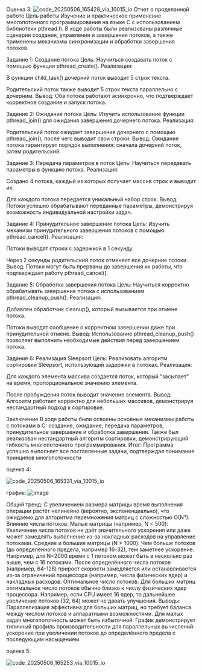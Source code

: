 Оценка 3:
![code_20250506_165428_via_10015_io](https://github.com/user-attachments/assets/db49ffc3-79e9-4df6-af01-28b00954c985)
Отчет о проделанной работе
Цель работы
Изучение и практическое применение многопоточного программирования на языке C с использованием библиотеки pthread.h. В ходе работы были реализованы различные сценарии создания, управления и завершения потоков, а также применены механизмы синхронизации и обработки завершения потоков.

Задание 1: Создание потока
Цель: Научиться создавать поток с помощью функции pthread_create().
Реализация:

В функции child_task() дочерний поток выводит 5 строк текста.

Родительский поток также выводит 5 строк текста параллельно с дочерним.
Вывод: Оба потока работают асинхронно, что подтверждает корректное создание и запуск потока.

Задание 2: Ожидание потока
Цель: Изучить использование функции pthread_join() для ожидания завершения дочернего потока.
Реализация:

Родительский поток ожидает завершения дочернего с помощью pthread_join(), после чего выводит свои строки.
Вывод: Ожидание потока гарантирует порядок выполнения: сначала дочерний поток, затем родительский.

Задание 3: Передача параметров в поток
Цель: Научиться передавать параметры в функцию потока.
Реализация:

Создано 4 потока, каждый из которых получает массив строк и выводит их.

Для каждого потока передается уникальный набор строк.
Вывод: Потоки успешно обрабатывают переданные параметры, демонстрируя возможность индивидуальной настройки задач.

Задание 4: Принудительное завершение потока
Цель: Изучить механизм принудительного завершения потоков с помощью pthread_cancel().
Реализация:

Потоки выводят строки с задержкой в 1 секунду.

Через 2 секунды родительский поток отменяет все дочерние потоки.
Вывод: Потоки могут быть прерваны до завершения их работы, что подтверждает работу pthread_cancel().

Задание 5: Обработка завершения потока
Цель: Научиться корректно обрабатывать завершение потока с использованием pthread_cleanup_push().
Реализация:

Добавлен обработчик cleanup(), который вызывается при отмене потока.

Потоки выводят сообщение о корректном завершении даже при принудительной отмене.
Вывод: Использование pthread_cleanup_push() позволяет выполнить необходимые действия перед завершением потока.

Задание 6: Реализация Sleepsort
Цель: Реализовать алгоритм сортировки Sleepsort, использующий задержки в потоках.
Реализация:

Для каждого элемента массива создается поток, который "засыпает" на время, пропорциональное значению элемента.

После пробуждения поток выводит значение элемента.
Вывод: Алгоритм работает корректно для небольших массивов, демонстрируя нестандартный подход к сортировке.

Заключение
В ходе работы были освоены основные механизмы работы с потоками в C: создание, ожидание, передача параметров, принудительное завершение и обработка завершения. Также был реализован нестандартный алгоритм сортировки, демонстрирующий гибкость многопоточного программирования.
Итог: Программа успешно выполняет все поставленные задачи, подтверждая понимание принципов многопоточности

оценка 4:

![code_20250506_165331_via_10015_io](https://github.com/user-attachments/assets/7ee91cfd-0d01-4c1b-8c3f-15192a0a4538)


график:
![image](https://github.com/user-attachments/assets/ea8b0ae7-e4d3-45c7-884f-82f73ddb4717)

Общий тренд:
С увеличением размера матрицы время выполнения операции растёт нелинейно (вероятно, экспоненциально), что ожидаемо для алгоритма перемножения матриц с сложностью O(N³).
Влияние числа потоков:
Малые матрицы (например, N < 500):
Увеличение числа потоков не даёт значительного ускорения или даже может замедлять выполнение из-за накладных расходов на управление потоками.
Средние и большие матрицы (N > 1000):
Чем больше потоков (до определённого предела, например 16-32), тем заметнее ускорение. Например, для N=2000 время с 1 потоком может быть в несколько раз выше, чем с 16 потоками.
После определённого числа потоков (например, 64-128) прирост скорости замедляется или останавливается из-за ограничений процессора (например, числа физических ядер) и накладных расходов.
Оптимальное число потоков:
Для больших матриц оптимальное число потоков обычно близко к числу физических ядер процессора. Например, если CPU имеет 16 ядер, то дальнейшее увеличение потоков (32, 64) может не давать улучшения.
Выводы:
Параллелизация эффективна для больших матриц, но требует баланса между числом потоков и аппаратными возможностями.
Для малых задач многопоточность может быть избыточной.
График демонстрирует типичный профиль производительности для параллельных вычислений: ускорение при увеличении потоков до определённого предела с последующим насыщением.

оценка 5:

![code_20250506_165253_via_10015_io](https://github.com/user-attachments/assets/46f68a1a-1b72-4ccf-b051-59f27a8f015b)

